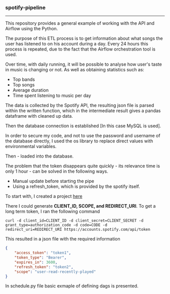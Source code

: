 ### spotify-pipeline
*****
This repository provides a general example of working with the API and Airflow using the Python. 

The purpose of this ETL process is to get information about what songs the user has listened to on his account during a day. 
Every 24 hours this process is repeated, due to the fact that the Airflow orchestration tool is used.  

Over time, with daily running, it will be possible to analyse how user's taste in music is changing or not. 
As well as obtaining statistics such as: 
- Top bands
- Top songs 
- Average duration
- Time spent listening to music per day

The data is collected by the Spotify API, 
the resulting json file is parsed within the written function, 
which in the intermediate result gives a pandas dataframe with cleaned up data. 

Then the database connection is established [In this case MySQL is used]. 

In order to secure my code, and not to use the password and username of the database directly, 
I used the os library to replace direct values with environmental variables.

Then - loaded into the database.

The problem that the token disappears quite quickly - its relevance time is only 1 hour - can be solved in the following ways. 
  - Manual update before starting the pipe
  - Using a refresh_token, which is provided by the spotify itself. 

To start with, I created a project [here](https://developer.spotify.com/dashboard/applications)

There I could generate **CLIENT_ID, SCOPE, and REDIRECT_URI**. 
To get a long term token, I ran the following command 
``` console
curl -d client_id=CLIENT_ID -d client_secret=CLIENT_SECRET -d grant_type=authorization_code -d code=CODE -d redirect_uri=REDIRECT_URI https://accounts.spotify.com/api/token
```

This resulted in a json file with the required information
```json
{
    "access_token": "token1",
    "token_type": "Bearer",
    "expires_in": 3600,
    "refresh_token": "token2",
    "scope": "user-read-recently-played"
}
```

In schedule.py file basic exmaple of defining dags is presented. 


